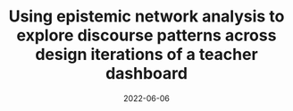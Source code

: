 ---
title: "Using epistemic network analysis to explore discourse patterns across design iterations of a teacher dashboard"
collection: publications
permalink: /publication/2022-ICLS
date: 2022-06-06
venue: 'International Conference of the Learning Sciences'
authors: 'Amy Adair, Jessica Owens, Janice Gobert'
paperurl: 'http://aadair3.github.io/files/papers/2022-ICLS.pdf'
link: 'https://repository.isls.org//handle/1/8803'
citation: 'Adair, A., Owens, J., & Gobert, J. (2022). Using epistemic network analysis to explore discourse patterns across design iterations of a teacher dashboard. In C. Chinn, E. Tan, C. Chan, & Y. Kali (Eds.), <i>16th International Conference of the Learning Sciences</i> (pp. 297-304). International Society of the Learning Sciences.'
tags: [Peer-Reviewed Conference Proceedings]
---